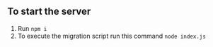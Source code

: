 ## To start the server

1.  Run `npm i`
2.  To execute the migration script run this command `node index.js`
